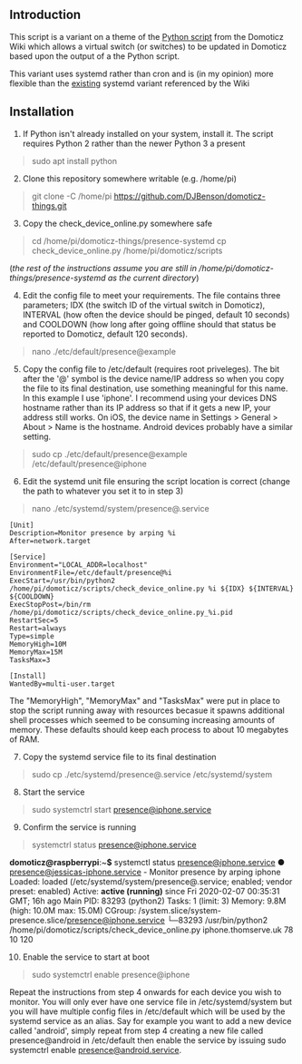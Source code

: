 ## Introduction
This script is a variant on a theme of the [Python script](https://www.domoticz.com/wiki/Presence_detection#Linux_.28Raspberry_Pi.29) from the Domoticz Wiki which allows a virtual switch (or switches) to be updated in Domoticz based upon the output of a the Python script.

This variant uses systemd rather than cron and is (in my opinion) more flexible than the [existing](https://github.com/jorijnsmit/onlineChecker) systemd variant referenced by the Wiki
## Installation

1. If Python isn't already installed on your system, install it. The script requires Python 2 rather than the newer Python 3 a present
 >  sudo apt install python

2. Clone this repository somewhere writable (e.g. /home/pi)
 > git clone -C /home/pi https://github.com/DJBenson/domoticz-things.git

3. Copy the check_device_online.py somewhere safe
 > cd /home/pi/domoticz-things/presence-systemd
 > cp check_device_online.py /home/pi/domoticz/scripts

(*the rest of the instructions assume you are still in /home/pi/domoticz-things/presence-systemd as the current directory*)

4. Edit the config file to meet your requirements. The file contains three parameters; IDX (the switch ID of the virtual switch in Domoticz), INTERVAL (how often the device should be pinged, default 10 seconds) and COOLDOWN (how long after going offline should that status be reported to Domoticz, default 120 seconds).
> nano ./etc/default/presence@example

5. Copy the config file to /etc/default (requires root priveleges). The bit after the '@' symbol is the device name/IP address so when you copy the file to its final destination, use something meaningful for this name. In this example I use 'iphone'. I recommend using your devices DNS hostname rather than its IP address so that if it gets a new IP, your address still works. On iOS, the device name in Settings > General > About > Name is the hostname. Android devices probably have a similar setting.

> sudo cp ./etc/default/presence@example /etc/default/presence@iphone

6. Edit the systemd unit file ensuring the script location is correct (change the path to whatever you set it to in step 3)

> nano ./etc/systemd/system/presence@.service

    [Unit]
    Description=Monitor presence by arping %i
    After=network.target
    
    [Service]
    Environment="LOCAL_ADDR=localhost"
    EnvironmentFile=/etc/default/presence@%i
    ExecStart=/usr/bin/python2 /home/pi/domoticz/scripts/check_device_online.py %i ${IDX} ${INTERVAL} ${COOLDOWN}
    ExecStopPost=/bin/rm /home/pi/domoticz/scripts/check_device_online.py_%i.pid
    RestartSec=5
    Restart=always
    Type=simple
    MemoryHigh=10M
    MemoryMax=15M
    TasksMax=3
    
    [Install]
    WantedBy=multi-user.target

The "MemoryHigh", "MemoryMax" and "TasksMax" were put in place to stop the script running away with resources becasue it spawns additional shell processes which seemed to be consuming increasing amounts of memory. These defaults should keep each process to about 10 megabytes of RAM.

7. Copy the systemd service file to its final destination
>sudo cp ./etc/systemd/presence@.service /etc/systemd/system

8. Start the service
>sudo systemctrl start presence@iphone.service

9. Confirm the service is running
>systemctrl status presence@iphone.service

**domoticz@raspberrypi**:~**$** systemctl status presence@iphone.service
    ● presence@jessicas-iphone.service - Monitor presence by arping iphone
    Loaded: loaded (/etc/systemd/system/presence@.service; enabled; vendor preset: enabled)
    Active: **active (running)** since Fri 2020-02-07 00:35:31 GMT; 16h ago
    Main PID: 83293 (python2)
    Tasks: 1 (limit: 3)
    Memory: 9.8M (high: 10.0M max: 15.0M)
    CGroup: /system.slice/system-presence.slice/presence@iphone.service
    └─83293 /usr/bin/python2 /home/pi/domoticz/scripts/check_device_online.py iphone.thomserve.uk 78 10 120 

10. Enable the service to start at boot
>sudo systemctrl enable presence@iphone

Repeat the instructions from step 4 onwards for each device you wish to monitor. You will only ever have one service file in /etc/systemd/system but you will have multiple config files in /etc/default which will be used by the systemd service as an alias. Say for example you want to add a new device called 'android', simply repeat from step 4 creating a new file called presence@android in /etc/default then enable the service by issuing sudo systemctrl enable presence@android.service.
